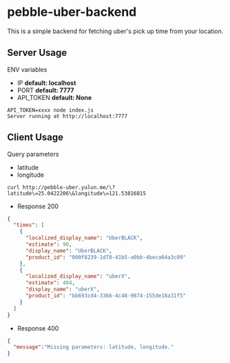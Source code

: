 pebble-uber-backend
===================

This is a simple backend for fetching uber's pick up time from your location.

Server Usage
------------
ENV variables
- IP **default: localhost**
- PORT **default: 7777**
- API_TOKEN  **default: None**

```
API_TOKEN=xxxx node index.js
Server running at http://localhost:7777
```

Client Usage
------------
Query parameters
- latitude
- longitude

```
curl http://pebble-uber.yulun.me/\?latitude\=25.0422206\&longitude\=121.53816815
```

- Response 200
```json
{
  "times": [
    {
      "localized_display_name": "UberBLACK",
      "estimate": 90,
      "display_name": "UberBLACK",
      "product_id": "000f8239-1d78-41b5-a0bb-4beca64a3c09"
    },
    {
      "localized_display_name": "uberX",
      "estimate": 404,
      "display_name": "uberX",
      "product_id": "bb693cd4-3366-4c48-9874-155de18a31f5"
    }
  ]
}
```

- Response 400
```json
{
  "message":"Missing parameters: latitude, longitude."
}
```
